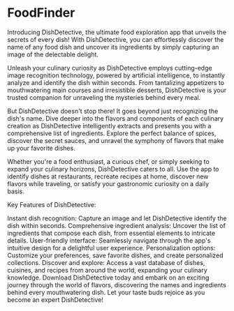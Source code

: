 # FoodFinder

Introducing DishDetective, the ultimate food exploration app that unveils the secrets of every dish! With DishDetective, you can effortlessly discover the name of any food dish and uncover its ingredients by simply capturing an image of the delectable delight.

Unleash your culinary curiosity as DishDetective employs cutting-edge image recognition technology, powered by artificial intelligence, to instantly analyze and identify the dish within seconds. From tantalizing appetizers to mouthwatering main courses and irresistible desserts, DishDetective is your trusted companion for unraveling the mysteries behind every meal.

But DishDetective doesn't stop there! It goes beyond just recognizing the dish's name. Dive deeper into the flavors and components of each culinary creation as DishDetective intelligently extracts and presents you with a comprehensive list of ingredients. Explore the perfect balance of spices, discover the secret sauces, and unravel the symphony of flavors that make up your favorite dishes.

Whether you're a food enthusiast, a curious chef, or simply seeking to expand your culinary horizons, DishDetective caters to all. Use the app to identify dishes at restaurants, recreate recipes at home, discover new flavors while traveling, or satisfy your gastronomic curiosity on a daily basis.

Key Features of DishDetective:

Instant dish recognition: Capture an image and let DishDetective identify the dish within seconds.
Comprehensive ingredient analysis: Uncover the list of ingredients that compose each dish, from essential elements to intricate details.
User-friendly interface: Seamlessly navigate through the app's intuitive design for a delightful user experience.
Personalization options: Customize your preferences, save favorite dishes, and create personalized collections.
Discover and explore: Access a vast database of dishes, cuisines, and recipes from around the world, expanding your culinary knowledge.
Download DishDetective today and embark on an exciting journey through the world of flavors, discovering the names and ingredients behind every mouthwatering dish. Let your taste buds rejoice as you become an expert DishDetective!
